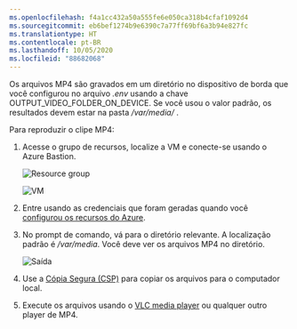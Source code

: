 ```yaml
---
ms.openlocfilehash: f4a1cc432a50a555fe6e050ca318b4cfaf1092d4
ms.sourcegitcommit: eb6bef1274b9e6390c7a77ff69bf6a3b94e827fc
ms.translationtype: HT
ms.contentlocale: pt-BR
ms.lasthandoff: 10/05/2020
ms.locfileid: "88682068"
---
```

Os arquivos MP4 são gravados em um diretório no dispositivo de borda que você configurou no arquivo *.env* usando a chave OUTPUT_VIDEO_FOLDER_ON_DEVICE. Se você usou o valor padrão, os resultados devem estar na pasta */var/media/* .

Para reproduzir o clipe MP4:

1. Acesse o grupo de recursos, localize a VM e conecte-se usando o Azure Bastion.

    ![Resource group](../../../media/quickstarts/resource-group.png)
    
    ![VM](../../../media/quickstarts/virtual-machine.png)
1. Entre usando as credenciais que foram geradas quando você [configurou os recursos do Azure](../../../detect-motion-emit-events-quickstart.md#set-up-azure-resources). 
1. No prompt de comando, vá para o diretório relevante. A localização padrão é */var/media*. Você deve ver os arquivos MP4 no diretório.

    ![Saída](../../../media/quickstarts/samples-output.png) 

1. Use a [Cópia Segura (CSP)](../../../../../virtual-machines/linux/copy-files-to-linux-vm-using-scp.md) para copiar os arquivos para o computador local. 
1. Execute os arquivos usando o [VLC media player](https://www.videolan.org/vlc/) ou qualquer outro player de MP4.
